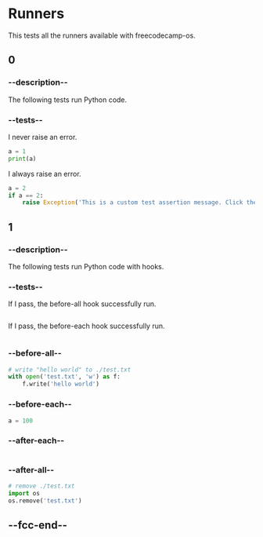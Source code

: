 # Runners

This tests all the runners available with freecodecamp-os.

## 0

### --description--

The following tests run Python code.

### --tests--

I never raise an error.

```python
a = 1
print(a)
```

I always raise an error.

```python
a = 2
if a == 2:
    raise Exception('This is a custom test assertion message. Click the > button to go to the next lesson')
```

## 1

### --description--

The following tests run Python code with hooks.

### --tests--

If I pass, the before-all hook successfully run.

```python

```

If I pass, the before-each hook successfully run.

```python

```

### --before-all--

```python
# write "hello world" to ./test.txt
with open('test.txt', 'w') as f:
    f.write('hello world')
```

### --before-each--

```python
a = 100
```

### --after-each--

```python

```

### --after-all--

```python
# remove ./test.txt
import os
os.remove('test.txt')
```

## --fcc-end--
